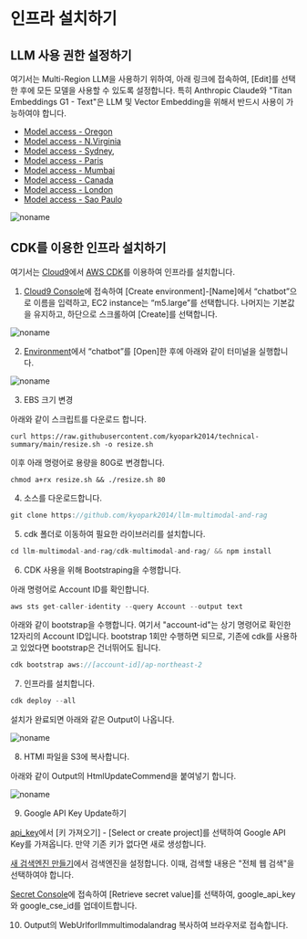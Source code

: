 # 인프라 설치하기

## LLM 사용 권한 설정하기

여기서는 Multi-Region LLM을 사용하기 위하여, 아래 링크에 접속하여, [Edit]를 선택한 후에 모든 모델을 사용할 수 있도록 설정합니다. 특히 Anthropic Claude와 "Titan Embeddings G1 - Text"은 LLM 및 Vector Embedding을 위해서 반드시 사용이 가능하여야 합니다.

- [Model access - Oregon](https://us-west-2.console.aws.amazon.com/bedrock/home?region=us-west-2#/modelaccess)
- [Model access - N.Virginia](https://us-east-1.console.aws.amazon.com/bedrock/home?region=us-east-1#/modelaccess)
- [Model access - Sydney](https://ap-southeast-2.console.aws.amazon.com/bedrock/home?region=ap-southeast-2#/modelaccess),
- [Model access - Paris](https://eu-west-3.console.aws.amazon.com/bedrock/home?region=eu-west-3#/modelaccess)
- [Model access - Mumbai](https://ap-south-1.console.aws.amazon.com/bedrock/home?region=ap-south-1#/modelaccess)
- [Model access - Canada](https://ca-central-1.console.aws.amazon.com/bedrock/home?region=ca-central-1#/modelaccess)
- [Model access - London](https://eu-west-2.console.aws.amazon.com/bedrock/home?region=eu-west-2#/modelaccess)
- [Model access - Sao Paulo](https://sa-east-1.console.aws.amazon.com/bedrock/home?region=sa-east-1#/modelaccess)


![noname](https://github.com/kyopark2014/llm-chatbot-using-claude3/assets/52392004/ca7f361a-1993-498e-93b6-ef19c620cbb1)


## CDK를 이용한 인프라 설치하기


여기서는 [Cloud9](https://aws.amazon.com/ko/cloud9/)에서 [AWS CDK](https://aws.amazon.com/ko/cdk/)를 이용하여 인프라를 설치합니다.

1) [Cloud9 Console](https://ap-northeast-2.console.aws.amazon.com/cloud9control/home?region=ap-northeast-2#/create)에 접속하여 [Create environment]-[Name]에서 “chatbot”으로 이름을 입력하고, EC2 instance는 “m5.large”를 선택합니다. 나머지는 기본값을 유지하고, 하단으로 스크롤하여 [Create]를 선택합니다.

![noname](https://github.com/kyopark2014/chatbot-based-on-Falcon-FM/assets/52392004/7c20d80c-52fc-4d18-b673-bd85e2660850)

2) [Environment](https://ap-northeast-2.console.aws.amazon.com/cloud9control/home?region=ap-northeast-2#/)에서 “chatbot”를 [Open]한 후에 아래와 같이 터미널을 실행합니다.

![noname](https://github.com/kyopark2014/chatbot-based-on-Falcon-FM/assets/52392004/b7d0c3c0-3e94-4126-b28d-d269d2635239)

3) EBS 크기 변경

아래와 같이 스크립트를 다운로드 합니다. 

```text
curl https://raw.githubusercontent.com/kyopark2014/technical-summary/main/resize.sh -o resize.sh
```

이후 아래 명령어로 용량을 80G로 변경합니다.
```text
chmod a+rx resize.sh && ./resize.sh 80
```


4) 소스를 다운로드합니다.

```java
git clone https://github.com/kyopark2014/llm-multimodal-and-rag
```

5) cdk 폴더로 이동하여 필요한 라이브러리를 설치합니다.

```java
cd llm-multimodal-and-rag/cdk-multimodal-and-rag/ && npm install
```

6) CDK 사용을 위해 Bootstraping을 수행합니다.

아래 명령어로 Account ID를 확인합니다.

```java
aws sts get-caller-identity --query Account --output text
```

아래와 같이 bootstrap을 수행합니다. 여기서 "account-id"는 상기 명령어로 확인한 12자리의 Account ID입니다. bootstrap 1회만 수행하면 되므로, 기존에 cdk를 사용하고 있었다면 bootstrap은 건너뛰어도 됩니다.

```java
cdk bootstrap aws://[account-id]/ap-northeast-2
```

7) 인프라를 설치합니다.

```java
cdk deploy --all
```

설치가 완료되면 아래와 같은 Output이 나옵니다. 

![noname](https://github.com/kyopark2014/llm-multimodal-and-rag/assets/52392004/c5da1590-50b8-49bf-a3dc-686dfdc00fc3)


8) HTMl 파일을 S3에 복사합니다.

아래와 같이 Output의 HtmlUpdateCommend을 붙여넣기 합니다. 

![noname](https://github.com/kyopark2014/llm-multimodal-and-rag/assets/52392004/1e273934-07ba-4319-bbdb-82445e424568)



9) Google API Key Update하기

[api_key](https://developers.google.com/custom-search/docs/paid_element?hl=ko#api_key)에서 [키 가져오기] - [Select or create project]를 선택하여 Google API Key를 가져옵니다. 만약 기존 키가 없다면 새로 생성합니다.

[새 검색엔진 만들기](https://programmablesearchengine.google.com/controlpanel/create?hl=ko)에서 검색엔진을 설정합니다. 이때, 검색할 내용은 "전체 웹 검색"을 선택하여야 합니다.

[Secret Console](https://ap-northeast-2.console.aws.amazon.com/secretsmanager/secret?name=googl_api_key&region=ap-northeast-2)에 접속하여 [Retrieve secret value]를 선택하여, google_api_key와 google_cse_id를 업데이트합니다.

10) Output의 WebUrlforllmmultimodalandrag 복사하여 브라우저로 접속합니다.
